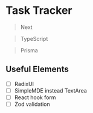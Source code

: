 # Task Tracker

> Next

> TypeScript

> Prisma

## Useful Elements

- [ ] RadixUI
- [ ] SimpleMDE instead TextArea
- [ ] React hook form
- [ ] Zod validation
